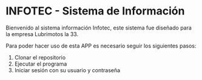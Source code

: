 # INFOTEC - Sistema de Información 

Bienvenido al sistema información Infotec, este sistema fue diseñado para la empresa Lubrimotos la 33. 

Para poder hacer uso de esta APP es necesario seguir los siguientes pasos:

1. Clonar el repositorio
2. Ejecutar el programa
3. Iniciar sesión con su usuario y contraseña
